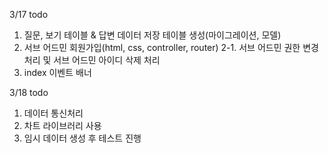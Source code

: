 3/17 todo

1. 질문, 보기 테이블 & 답변 데이터 저장 테이블 생성(마이그레이션, 모델)
2. 서브 어드민 회원가입(html, css, controller, router)
2-1. 서브 어드민 권한 변경 처리 및 서브 어드민 아이디 삭제 처리
4. index 이벤트 배너

3/18 todo

1. 데이터 통신처리
2. 차트 라이브러리 사용
3. 임시 데이터 생성 후 테스트 진행